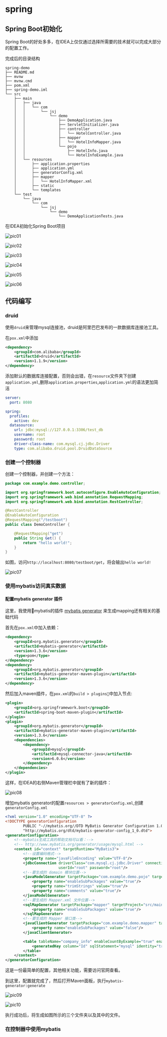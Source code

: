 spring
===

## Spring Boot初始化

Spring Boot的好处多多，在IDEA上仅仅通过选择所需要的技术就可以完成大部分的配置工作。

完成后的目录结构

```shell
spring-demo
├── README.md
├── mvnw
├── mvnw.cmd
├── pom.xml
├── spring-demo.iml
└── src
    ├── main
    │   ├── java
    │   │   └── com
    │   │       └── jsj
    │   │           └── demo
    │   │               ├── DemoApplication.java
    │   │               ├── ServletInitializer.java
    │   │               ├── controller
    │   │               │   └── HotelController.java
    │   │               ├── mapper
    │   │               │   └── HotelInfoMapper.java
    │   │               └── pojo
    │   │                   ├── HotelInfo.java
    │   │                   └── HotelInfoExample.java
    │   └── resources
    │       ├── application.properties
    │       ├── application.yml
    │       ├── generatorConfig.xml
    │       ├── mapper
    │       │   └── HotelInfoMapper.xml
    │       ├── static
    │       └── templates
    └── test
        └── java
            └── com
                └── jsj
                    └── demo
                        └── DemoApplicationTests.java
```

在IDEA初始化Spring Boot项目

![pic01](img/2018-04-16_10.531.png)

![pic02](img/2018-04-16_10.542.png)

![pic03](img/2018-04-16_10.553.png)

![pic04](img/2018-04-16_10.564.png)

![pic05](img/2018-04-16_10.565.png)

![pic06](img/2018-04-16_10.566.png)

## 代码编写

### druid

使用`druid`来管理mysql连接池，druid是阿里巴巴发布的一款数据库连接池工具。

在`pox.xml`中添加

```xml
<dependency>
    <groupId>com.alibaba</groupId>
    <artifactId>druid</artifactId>
    <version>1.1.9</version>
</dependency>
```

添加默认的数据库连接配置，否则会出错，在`resource`文件夹下创建`application.yml`,删除`application.properties`,`application.yml`的语法更加简洁

```yml
server:
  port: 8080

spring:
  profiles:
    active: dev
  datasource:
    url: jdbc:mysql://127.0.0.1:3306/test_db
    username: root
    password: root
    driver-class-name: com.mysql.cj.jdbc.Driver
    type: com.alibaba.druid.pool.DruidDataSource
```

### 创建一个控制器

创建一个控制器，并创建一个方法：

```java
package com.example.demo.controller;

import org.springframework.boot.autoconfigure.EnableAutoConfiguration;
import org.springframework.web.bind.annotation.RequestMapping;
import org.springframework.web.bind.annotation.RestController;

@RestController
@EnableAutoConfiguration
@RequestMapping("/testboot")
public class DemoController {

    @RequestMapping("get")
    public String Get() {
        return "hello world!";
    }
}
```

如图，访问`http://localhost:8080/testboot/get`，将会输出`hello world!`

![pic07](img/7.png)

### 使用mybatis访问真实数据

#### 配置mybatis generator 插件

这里，我使用mybatis的插件 [mybatis generator](http://www.mybatis.org/generator/) 来生成mapping还有相关的基础代码

首先在`pox.xml`中加入依赖：

```xml
<dependency>
    <groupId>org.mybatis.generator</groupId>
    <artifactId>mybatis-generator</artifactId>
    <version>1.3.6</version>
    <type>pom</type>
</dependency>
<dependency>
    <groupId>org.mybatis.generator</groupId>
    <artifactId>mybatis-generator-maven-plugin</artifactId>
    <version>1.3.6</version>
</dependency>
```

然后加入maven插件，在`pox.xml`的`build > plugins`中加入节点:

```xml
<plugin>
    <groupId>org.springframework.boot</groupId>
    <artifactId>spring-boot-maven-plugin</artifactId>
</plugin>
<plugin>
    <groupId>org.mybatis.generator</groupId>
    <artifactId>mybatis-generator-maven-plugin</artifactId>
    <version>1.3.6</version>
    <dependencies>
        <dependency>
            <groupId>mysql</groupId>
            <artifactId>mysql-connector-java</artifactId>
            <version>6.0.6</version>
        </dependency>
    </dependencies>
</plugin>
```

这样，在IDEA的右侧Maven管理栏中就有了新的插件：

![pic08](img/8.png)

增加mybatis generator的配置`resources > generatorConfig.xml`,创建`generatorConfig.xml`

```xml
<?xml version="1.0" encoding="UTF-8" ?>
<!DOCTYPE generatorConfiguration
        PUBLIC "-//mybatis.org//DTD MyBatis Generator Configuration 1.0//EN"
        "http://mybatis.org/dtd/mybatis-generator-config_1_0.dtd">
<generatorConfiguration>
    <!--mybatis生成工具的帮助文档可以看：-->
    <!-- http://www.mybatis.org/generator/usage/mysql.html -->
    <context id="context" targetRuntime="MyBatis3">
        <!--设置编码格式-->
        <property name="javaFileEncoding" value="UTF-8"/>
        <jdbcConnection driverClass="com.mysql.cj.jdbc.Driver" connectionURL="jdbc:mysql://127.0.0.1:3306/test_db"
                        userId="root" password="root"/>
        <!--要生成的 domain 模块位置-->
        <javaModelGenerator targetPackage="com.example.demo.pojo" targetProject="src/main/java">
            <property name="enableSubPackages" value="true"/>
            <property name="trimStrings" value="true"/>
            <property name="comments" value="true"/>
        </javaModelGenerator>
        <!--要生成的 Mapper.xml 文件位置-->
        <sqlMapGenerator targetPackage="mapper" targetProject="src/main/resources">
            <property name="enableSubPackages" value="true"/>
        </sqlMapGenerator>
        <!--要生成的 Mapper 接口类-->
        <javaClientGenerator targetPackage="com.example.demo.mapper" targetProject="src/main/java" type="XMLMAPPER">
            <property name="enableSubPackages" value="false"/>
        </javaClientGenerator>

        <table tableName="company_info" enableCountByExample="true" enableDeleteByExample="true" enableSelectByExample="true" enableUpdateByExample="true">
            <generatedKey column="Id" sqlStatement="mysql" identity="true"/>
        </table>
    </context>
</generatorConfiguration>
```

这是一份最简单的配置，其他相关功能，需要访问官网查看。

到这里，配置就完成了，然后打开Maven面板，执行`mybatis-generator:generate`

![pic09](img/9.png)

![pic10](img/10.png)

执行成功后，将生成如图所示的三个文件夹以及其中的文件。

### 在控制器中使用mybatis

